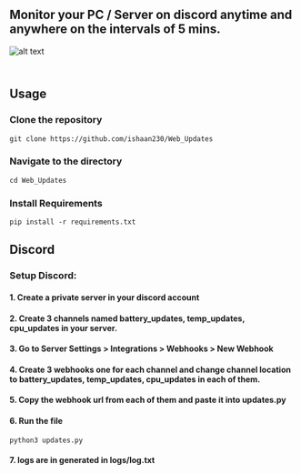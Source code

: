 
## Monitor your PC / Server on discord anytime and anywhere on the intervals of 5 mins.
![alt text](https://www.shutterstock.com/shutterstock/videos/1077996398/thumb/7.jpg?ip=x480)

## <br> Usage

### Clone the repository
``` 
git clone https://github.com/ishaan230/Web_Updates
```

### Navigate to the directory
``` 
cd Web_Updates 
```
### Install Requirements
```
pip install -r requirements.txt
```

## Discord 
### Setup Discord:

#### 1. Create a private server in your discord account

#### 2. Create 3 channels named battery_updates, temp_updates, cpu_updates in your server.

#### 3. Go to Server Settings > Integrations > Webhooks > New Webhook

#### 4. Create 3 webhooks one for each channel and change channel location to battery_updates, temp_updates, cpu_updates in each of them.

#### 5. Copy the webhook url from each of them and paste it into updates.py

#### 6. Run the file
```
python3 updates.py
```
#### 7. logs are in generated in logs/log.txt